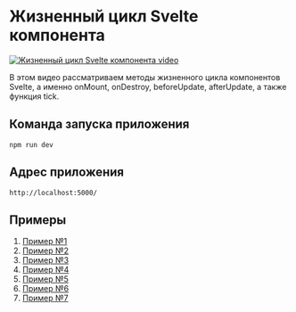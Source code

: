 # Жизненный цикл Svelte компонента

[![Жизненный цикл Svelte компонента video](https://img.youtube.com/vi/u-_pqJ9ARos/0.jpg)](https://youtu.be/u-_pqJ9ARos "Жизненный цикл Svelte компонента")

В этом видео рассматриваем методы жизненного цикла компонентов Svelte, а именно onMount, onDestroy, beforeUpdate, afterUpdate, а также функция tick.

## Команда запуска приложения
`npm run dev`

## Адрес приложения
`http://localhost:5000/`

## Примеры

1. [Пример №1](code/svelte-todo-01)
2. [Пример №2](code/svelte-todo-02)
3. [Пример №3](code/svelte-todo-03)
4. [Пример №4](code/svelte-todo-04)
5. [Пример №5](code/svelte-todo-05)
6. [Пример №6](code/svelte-todo-06)
7. [Пример №7](code/svelte-todo-07)

